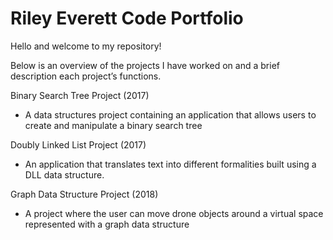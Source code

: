 # Riley Everett Code Portfolio

Hello and welcome to my repository!

Below is an overview of the projects I have worked on and a brief description each project’s functions.

Binary Search Tree Project (2017)
-	A data structures project containing an application that allows users to create and manipulate a binary search tree  

Doubly Linked List Project (2017)
-	An application that translates text into different formalities built using a DLL data structure.

Graph Data Structure Project (2018)
-	A project where the user can move drone objects around a virtual space represented with a graph data structure 


